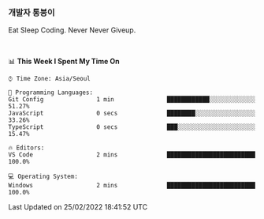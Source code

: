 ### 개발자 통붕이
Eat Sleep Coding.
Never Never Giveup.

<br/>

<!--START_SECTION:waka-->
📊 **This Week I Spent My Time On** 

```text
⌚︎ Time Zone: Asia/Seoul

💬 Programming Languages: 
Git Config               1 min               ████████████░░░░░░░░░░░░░   51.27% 
JavaScript               0 secs              ████████░░░░░░░░░░░░░░░░░   33.26% 
TypeScript               0 secs              ███░░░░░░░░░░░░░░░░░░░░░░   15.47%

🔥 Editors: 
VS Code                  2 mins              █████████████████████████   100.0%

💻 Operating System: 
Windows                  2 mins              █████████████████████████   100.0%

```


 Last Updated on 25/02/2022 18:41:52 UTC
<!--END_SECTION:waka-->
